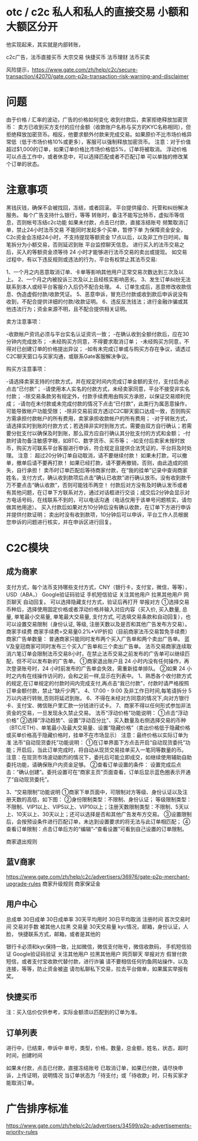 

# otc / c2c 私人和私人的直接交易 小额和大额区分开
他实现起来，其实就是内部转账，

c2c广告，法币直接买币
大宗交易
快捷买币
法币理财
法币买卖

风险提示，https://www.gate.com/zh/help/c2c/secure-transaction/42070/gate.com-p2p-transaction-risk-warning-and-disclaimer

# 问题
由于价格 / 汇率的波动，广告的价格如何变化
收到付款后，卖家拒绝释放加密货币：
卖方已收到买方支付的应付金额（收款账户名称与买方的KYC名称相同），但拒绝释放加密货币。相反，他要求额外付款来完成交易。如果原价不比市场价格异常低（低于市场价格10%或更多），客服可以强制释放加密货币。
注意：对于价值超过$1,000的订单，如果订单价格比市场价格低5%，订单将被取消。
浮动价格
可以点击工作中，或者休息中，可以选择匹配或者不匹配订单
可以单独的修改某个订单的状态。


# 注意事项
黑钱灰钱，确保不会被找回，冻结，或者回滚。
平台提供撮合、托管和纠纷解决服务。
每个广告支持什么银行，等等
转账时，备注不能写比特币，虚拟币等信息，否则帐号冻结c2c功能
如果未付款，点击已付款，直接冻结账号
频繁取消订单，禁止24小时法币交易
不能同时发起多个买单，暂停下单
为保障资金安全，C2c资金会冻结24小时，不支持提现等额资金
17点以后，以及非工作日时间，每笔拆分为小额交易，否则延迟到账
平台监控聊天信息。
进行买入的法币交易之后，买入的等额资金须等待 24 小时才能够进行法币交易的卖出或提现。
如交易过程中，有以下违反规则或违法的行为，平台有权禁止其法币交易:

1、一个月之内恶意取消订单、卡单等影响其他用户正常交易次数达到三次及以上。
2、一个月之内被投诉三次及以上且经核实影响恶劣。
3、发生订单纠纷无法联系到本人或经平台客服介入后仍不配合处理。
4、订单生成后，恶意修改收款信息、伪造虚假付款/收款凭证。
5、恶意申诉，冒充已付款或收到款后申诉说没有收到，不配合提供详细的付款/收款证明。
6、违反反洗钱法；进行金融诈骗或其他违法行为；资金来源不明，且不配合提供相关证明。

卖方注意事项：

-收款帐户资讯必须与平台实名认证资讯一致；
-在确认收到全额付款后，应在30分钟内完成放币；
-未经购买方同意，不得要求取消订单；
-未经购买方同意，不得对已创建订单的价格提出异议；
-如有未完成订单或与购买方存在争议，请透过C2C聊天窗口与买家沟通，或联系Gate客服解决争议。

购买方注意事项：

-请选择卖家支持的付款方式，并在规定时间内完成订单金额的支付，支付后务必点击“已付款”；
-请使用本人实名的付款方式，未经卖家同意，平台不接受非实名付款；
-除交易条款另有规定外，付款手续费用由购买方承担，以保证交易顺利完成；
-请勿在未付款或未完成付款的情况下点击“已付款”，此类行为属恶意操作，可能导致帐户功能受限；
-除非交易前双方透过C2C聊天窗口达成一致，否则购买方需承担付款帐户的所有费用，卖家承担收款帐户的所有费用；
-对于转账方式，请选择实时到账的付款方式；若选择非实时到账方式，需要由双方自行确认；若需要分批支付以确保及时到账，那么双方应自行确认其分批支付的方式和金额；
-付款时请勿备注敏感字眼，如BTC、数字货币、买币等；
-如支付后卖家未按时放币，购买方可联系平台客服进行申诉，符合规定且提供合法凭证的，平台将及时处理。
注意： 超过20分钟订单自动取消，请不要继续付款！ 如果未打款，可以撤单，撤单后请不要再打款！ 如果已经打款，请不要再撤销，否则，由此造成的损失，自行承担！
卖币时订单匹配后等待商家付款，在“我的挂单”记录中查询商家姓名，支付方式，确认收到款项后点击”确认已收款”进行确认放币。没有收到款千万不要点击“确认收款”，否则可能钱币两空！
付款后对方没有及时确认发币或者有其他问题，在订单下方联系对方，通过对话框进行交谈；成交后2分钟会显示对方电话号码，在线联系不到的，可以电话沟通（电话仅用于该单号问题核实，请勿做其他用途）。
买入付款后如果对方10分钟后没有确认收款，在订单下方进行申诉并提供付款证明； 卖出时没有收到款项，10分钟后可以申诉，平台工作人员根据您申诉的问题进行核实，并在申诉区进行回复。


# C2C模块
## 成为商家
支付方式，每个法币支持哪些支付方式，CNY（银行卡，支付宝，微信，等等），USD（ABA，）
Google验证码验证
手机短信验证
关注其他用户
拉黑其他用户
网页聊天
自动回复。
可以选择隐藏支付方式，验证后再打开
举报对方
①选择交易币种后，选择使用固定价格或者浮动价格并输入对应内容（买入价, 买入数量, 总量, 单笔最小交易量, 单笔最大交易量, 支付方式, 可选填交易条款和自动回复），也可以设置交易限制（身份认证, 等级, 注册天数以及是否和其他广告发布方交易）。
商家手续费
商家手续费=交易量0.2%*VIP折扣（目前商家法币交易暂免手续费）
商家广告单数量：
普通商家只能同时发布两个买入广告单和两个卖出广告单。
蓝V及皇冠商家可同时发布三个买入广告单和三个卖出广告单。
法币交易商家连续取消六笔订单会限制法币交易8小时，在禁止法币交易之前发布的广告单可以继续匹配，但不可以发布新的广告单。
①商家退出账户且 24 小时内没有任何操作，再次登录账号时，24 小时前发布的广告单会失效，需重新挂单排队。
②如果 24 小时之内有在线操作访问的，会和之前一样,显示在列表中。
1、熟悉各个收付款方式的规定,在订单规定的付款时间内完成支付,再点击“我已付款”，付款时请严格按照订单金额付款，禁止“缺斤少两”。
4、17:00 - 9:00 及非工作日时间,每笔请拆分 5 万以内进行转账,否则将延迟到账。
6、不得在未经对方同意的情况下,向对方银行卡、支付宝、微信账户里汇款一分钱进行试卡。
7、商家不得以任何形式参加非法资金的交易，一旦发现永久禁止交易。
法币“浮动价格”功能说明：
①点击“浮动价格”
②选择“浮动趋势”、设置“浮动百分比”、买入数量及右侧选择交易的币种（BTC/ETH）、单笔最小及最大交易量、设置“隐藏价格”（卖出价格低于隐藏价格或买单价格高于隐藏价格时，挂单不在市场显示）
注意：最终价格以实际订单为准
法币“自动现货委托”功能说明：
①在订单界面下方点击开启“自动现货委托”功能；开启后，当此订单完成时，将自动从现货交易挂单买入一笔同等数量的币。
注意：在现货市场波动剧烈的情况下，委托后可能立即成交，如继续使用辅助自助委托功能，请确保账户内资金足够。
②查看订单设置的条件： 设置完成后点击：“确认创建”。委托设置可在“商家主页”页面查看，订单后显示蓝色圈表示开通了“自动现货委托”。

3、“交易限制”功能说明
①商家下单页面中，可限制对方等级、身份认证以及注册天数的高低，如下图：
②身份限制类型：不限制、身份认证； 等级限制类型：不限制、VIP1以上、VIP5以上、VIP10以上；注册天数限制类型：不限制、5天以上、10天以上、30天以上；还可以选择是否和其他广告发布方交易。
③设置限制后，会按预设条件进行匹配订单，未达到设置要求的将无法与此订单相匹配；
④查看订单限制：点击订单后方的“编辑”-“查看设置”可看到自己设置的订单限制。

商家退出规则


## 蓝V商家
https://www.gate.com/zh/help/c2c/advertisers/36976/gate-p2p-merchant-upgrade-rules
商家升级规则
商家保证金

## 用户中心
总成单
30日成单
30日成单率
30天平均用时
30日平均取消
注册时间
首次交易时间
交易对手数
被其他人拉黑
交易量
30天交易量
kyc情况，邮箱，身份认证，人脸，
快捷联系方式，邮箱，或者是其他的

银行卡必须和kyc保持一致，比如微信，微信支付账号，微信收款码，
手机短信验证
Google验证码验证
关注其他用户
拉黑其他用户
网页聊天
举报对方
假冒付款短信，或者支付宝收款代替付款，进行诈骗
请不要相信任何钓鱼网站操作，以及连接，等等，防止资金被盗
请勿私聊私下交易，拉去平台做单，如果属实举报有奖。


## 快捷买币
注：买入估价仅供参考，实际金额须以匹配到的订单为准。


## 订单列表
进行中，已结束，申诉中
单号，类型，价格，数量，总金额，姓名，状态，超时时间，创建时间

如果未付款，点击已付款，直接冻结账号
已取消订单，如果已付款，请尽快申诉，上传证明，说明情况
当订单状态为「待支付」或「待收款」时，只有买家才能取消订单。

# 广告排序标准
https://www.gate.com/zh/help/c2c/advertisers/34599/p2p-advertisements-priority-rules

